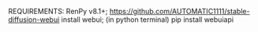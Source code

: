 REQUIREMENTS:
RenPy v8.1+;
https://github.com/AUTOMATIC1111/stable-diffusion-webui install webui;
(in python terminal) pip install webuiapi
